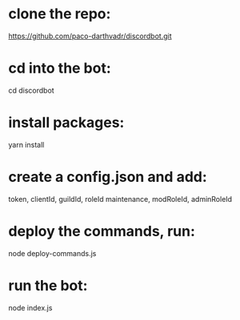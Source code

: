 # clone the repo: 
https://github.com/paco-darthvadr/discordbot.git
# cd into the bot:
 cd discordbot
# install packages:
 yarn install
# create a config.json and add:
 token, clientId, guildId, roleId
 maintenance, modRoleId, adminRoleId
# deploy the commands, run:
 node deploy-commands.js
# run the bot:
 node index.js
